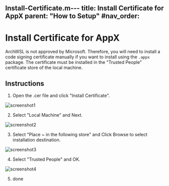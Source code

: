 Install-Certificate.m---
title: Install Certificate for AppX
parent: "How to Setup"
#nav_order:
---

# Install Certificate for AppX

ArchWSL is not approved by Microsoft. Therefore, you will need to install a code
signing certificate manually if you want to install using the `.appx` package.
The certificate must be installed in the "Trusted People" certificate store of the
local machine.

## Instructions

1. Open the .cer file and click "Install Certificate".

![screenshot1](img/cert/1.install.png)

2. Select "Local Machine" and Next.

![screenshot2](img/cert/2.to-localmachine.png)

3. Select "Place ~ in the following store" and Click Browse to select installation destination.

![screenshot3](img/cert/3.to-following.png)

4. Select "Trusted People" and OK.

![screenshot4](img/cert/4.to-trustedpeople.png)


5. done
